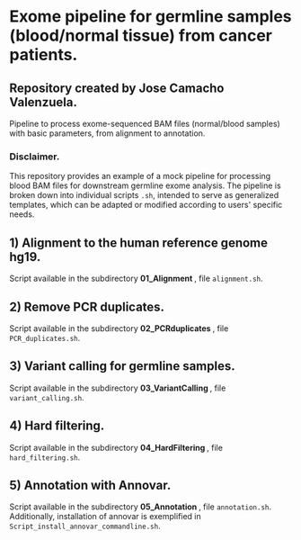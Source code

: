 # Exome pipeline for germline samples (blood/normal tissue) from cancer patients.
## Repository created by Jose Camacho Valenzuela.
Pipeline to process exome-sequenced BAM files (normal/blood samples) with basic parameters, from alignment to annotation.

### Disclaimer.
This repository provides an example of a mock pipeline for processing blood BAM files for downstream germline exome analysis. The pipeline is broken down into individual scripts `.sh`, intended to serve as generalized templates, which can be adapted or modified according to users' specific needs.

## 1) Alignment to the human reference genome hg19.
Script available in the subdirectory <b> 01_Alignment </b>, file `alignment.sh`.

## 2) Remove PCR duplicates.
Script available in the subdirectory <b> 02_PCRduplicates </b>, file `PCR_duplicates.sh`.

## 3) Variant calling for germline samples.
Script available in the subdirectory <b> 03_VariantCalling </b>, file `variant_calling.sh`.

## 4) Hard filtering.
Script available in the subdirectory <b> 04_HardFiltering </b>, file `hard_filtering.sh`.

## 5) Annotation with Annovar.
Script available in the subdirectory <b> 05_Annotation </b>, file `annotation.sh`.
Additionally, installation of annovar is exemplified in `Script_install_annovar_commandline.sh`.

